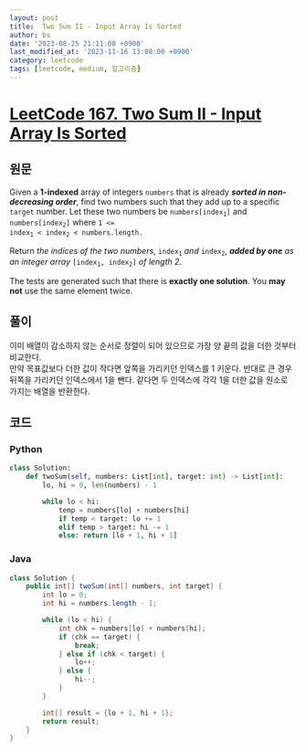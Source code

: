```yaml
---
layout: post
title:  Two Sum II - Input Array Is Sorted
author: bs
date: '2023-08-25 21:11:00 +0900'
last_modified_at: '2023-11-16 13:08:00 +0900'
category: leetcode
tags: [leetcode, medium, 알고리즘]
---
```


# [LeetCode 167. Two Sum II - Input Array Is Sorted](https://leetcode.com/problems/two-sum-ii-input-array-is-sorted)

## 원문
Given a **1-indexed** array of integers `numbers` that is already ***sorted in non-decreasing order***, find two numbers such that they add up to a specific `target` number. Let these two numbers be <code>numbers[index<sub>1</sub>]</code> and <code>numbers[index<sub>2</sub>]</code> where <code>1 <= index<sub>1</sub> < index<sub>2</sub> < numbers.length.</code>

Return *the indices of the two numbers*, <code>index<sub>1</sub></code> *and* <code>index<sub>2</sub></code>, ***added by one** as an integer array* <code>[index<sub>1</sub>, index<sub>2</sub>]</code> *of length 2*.

The tests are generated such that there is **exactly one solution**. You **may not** use the same element twice.


## 풀이
이미 배열이 감소하지 않는 순서로 정렬이 되어 있으므로 가장 양 끝의 값을 더한 것부터 비교한다.<br>
만약 목표값보다 더한 값이 작다면 앞쪽을 가리키던 인덱스를 1 키운다. 반대로 큰 경우 뒤쪽을 가리키던 인덱스에서 1을 뺀다. 같다면 두 인덱스에 각각 1을 더한 값을 원소로 가지는 배열을 반환한다.

## 코드
### Python
```python
class Solution:
    def twoSum(self, numbers: List[int], target: int) -> List[int]:
        lo, hi = 0, len(numbers) - 1

        while lo < hi:
            temp = numbers[lo] + numbers[hi]
            if temp < target: lo += 1
            elif temp > target: hi -= 1
            else: return [lo + 1, hi + 1]
```

### Java
```java
class Solution {
    public int[] twoSum(int[] numbers, int target) {
        int lo = 0;
        int hi = numbers.length - 1;

        while (lo < hi) {
            int chk = numbers[lo] + numbers[hi];
            if (chk == target) {
                break;
            } else if (chk < target) {
                lo++;
            } else {
                hi--;
            }
        }

        int[] result = {lo + 1, hi + 1};
        return result;
    }
}
```
